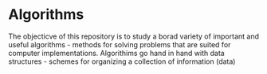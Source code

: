 # Algorithms

The objecticve of this repository is to study a borad variety of important and useful algorithms - methods for solving problems that are 
suited for computer implementations. Algorithims go hand in hand with data structures - schemes for organizing 
a collection of information (data)
